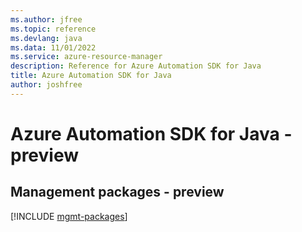 ```yaml
---
ms.author: jfree
ms.topic: reference
ms.devlang: java
ms.data: 11/01/2022
ms.service: azure-resource-manager
description: Reference for Azure Automation SDK for Java
title: Azure Automation SDK for Java
author: joshfree
---
```

# Azure Automation SDK for Java - preview

## Management packages - preview
[!INCLUDE [mgmt-packages](automation-mgmt-index.md)]